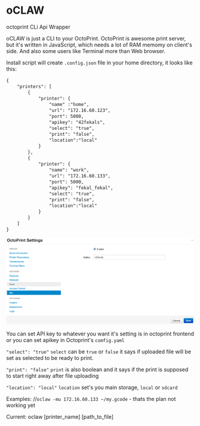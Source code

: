 oCLAW
=====

octoprint CLi Api Wrapper

oCLAW is just a CLI to your OctoPrint. OctoPrint is awesome print server, but it's written in JavaScript, which needs a lot of RAM memomy on client's side. And also some users like Terminal more than Web browser.

Install script will create `.config.json` file in your home directory, it looks like this:

    {
        "printers": [
            {
                "printer": {
                    "name" :"home",
                    "url": "172.16.60.123",
                    "port": 5000,
                    "apikey": "42fekals",
                    "select": "true",
                    "print": "false",
                    "location":"local"
                }
            },
            {
                "printer": {
                    "name": "work",
                    "url": "172.16.60.133",
                    "port": 5000,
                    "apikey": "fekal_fekal",
                    "select": "true",
                    "print": "false",
                    "location":"local"
                }
            }
        ]
    }


![](https://raw.githubusercontent.com/syky27/oCLAW/master/OP_API_KEY.png)


You can set API key to whatever you want it's setting is in octoprint frontend or you can set apikey in Octoprint's `comfig.yaml`

`"select": "true"` `select` can be `true` or `false` it says if uploaded file will be set as selected to be ready to print.


`"print": "false"` `print` is also boolean and it says if the print is supposed to start right away after file uploading


`"location": "local"` `location` set's you main storage, `local`  or  `sdcard`


Examples:
//`oclaw -mu 172.16.60.133 ~/my.gcode` - thats the plan not working yet

Current:
oclaw [printer_name] [path_to_file]





